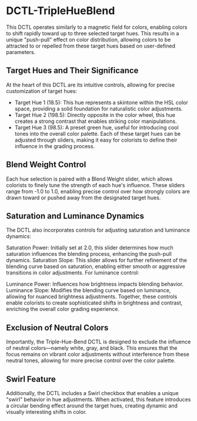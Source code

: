 # DCTL-TripleHueBlend

This DCTL operates similarly to a magnetic field for colors, enabling colors to shift rapidly toward up to three selected target hues. This results in a unique "push-pull" effect on color distribution, allowing colors to be attracted to or repelled from these target hues based on user-defined parameters.

## Target Hues and Their Significance
At the heart of this DCTL are its intuitive controls, allowing for precise customization of target hues:

- Target Hue 1 (18.5): This hue represents a skintone within the HSL color space, providing a solid foundation for naturalistic color adjustments.
- Target Hue 2 (198.5): Directly opposite in the color wheel, this hue creates a strong contrast that enables striking color manipulations.
- Target Hue 3 (98.5): A preset green hue, useful for introducing cool tones into the overall color palette.
Each of these target hues can be adjusted through sliders, making it easy for colorists to define their influence in the grading process.

## Blend Weight Control
Each hue selection is paired with a Blend Weight slider, which allows colorists to finely tune the strength of each hue's influence. These sliders range from -1.0 to 1.0, enabling precise control over how strongly colors are drawn toward or pushed away from the designated target hues.

## Saturation and Luminance Dynamics
The DCTL also incorporates controls for adjusting saturation and luminance dynamics:

Saturation Power: Initially set at 2.0, this slider determines how much saturation influences the blending process, enhancing the push-pull dynamics.
Saturation Slope: This slider allows for further refinement of the blending curve based on saturation, enabling either smooth or aggressive transitions in color adjustments.
For luminance control:

Luminance Power: Influences how brightness impacts blending behavior.
Luminance Slope: Modifies the blending curve based on luminance, allowing for nuanced brightness adjustments.
Together, these controls enable colorists to create sophisticated shifts in brightness and contrast, enriching the overall color grading experience.

## Exclusion of Neutral Colors
Importantly, the Triple-Hue-Bend DCTL is designed to exclude the influence of neutral colors—namely white, gray, and black. This ensures that the focus remains on vibrant color adjustments without interference from these neutral tones, allowing for more precise control over the color palette.

## Swirl Feature
Additionally, the DCTL includes a Swirl checkbox that enables a unique "swirl" behavior in hue adjustments. When activated, this feature introduces a circular bending effect around the target hues, creating dynamic and visually interesting shifts in color.
